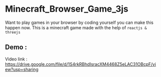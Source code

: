 # Minecraft_Browser_Game_3js
Want to play games in your browser by coding yourself you can make this happen now. This is a minecraft game made with the help of ```reactjs & threejs```

## Demo :

Video link : https://drive.google.com/file/d/1S4rkRBhdIsracXM4468Z5eLAC31OBcpF/view?usp=sharing
